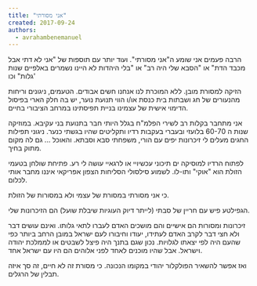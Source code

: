 ```yaml
---
title: "אני מסורתי"
created: 2017-09-24
authors: 
  - avrahambenemanuel
---
```


הרבה פעמים אני שומע ה"אני מסורתי". ועוד יותר עם תוספות של "אני לא דתי אבל מכבד הדת" או "הסבא שלי היה רב" או "בלי היהדות לא היינו נשמרים באלפיים שנות גלות" וכו'

הזיקה למסורת מובן. ללא המוכרת לנו אנחנו חשים אבודים. הטעמים, ניגונים וריחות מהנעורים של חג ושבתות בית כנסת או/ו הווי תנועת נוער, יש בה חלק הארי בפיסול הדימוי אישית של עצמינו בניית תפיסתינו במרחב הציבורי בחיים.

אני מתחבר בקלות רב לשירי הפלמ"ח בגלל היותי חבר בתנועת בני עקיבא. במוזיקה שנות ה 60-70 בלועזי ובעברי בעקבות רדיו ותקליטים שהיו בגשתי כנער. ניגוני תפילות החגים מעלים לי זיכרונות יפים עם הורי, משפחתי סבא וסבתא. והאוכל ... גם לה מקום מתוק בחיך.

לפתוח הרדיו למוסיקה ים תיכוני עכשיויי או לרגאיי עושה לי רע. פתיחת שולחן בטעמי הזולת הוא "אוקי" ותו-לו. לשמוע סילסולי הסליחות הצפון אפריקאי איננו מחבר אותי לכלום.

כי אני מסורתי במסורת של עצמי ולא במסורות של הזולת.

הגפילטע פיש עם חריין של סבתי (לייתר דיוק העוגיות שיבלת שועל) הם הזיכרונות שלי.

זיכרונות ומסורות הם אישיים והם מושכים האדם לעברו לתאי גלותו. ואינם עושים דבר ולא חצי דבר לקרב האדם לעתידו, יעודו וחיבורו לעם ישראל במובן הרחב ביותר כפי שהעם היה לפי יצאתו לגלויות. נכון שגם בתנך היה פיצל לשבטים או לממלכת יהודה וישראל. אבל שהיו מוכנים לאחד לפני אלוהים הם היו עם ישראל אחד.

ואז אפשר להשאיר הפולקלור יהודי במקומו הנכונה. כי מסורת זה לא חיים, זה סך איזה תבלין של הרגלים.
